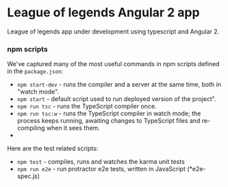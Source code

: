 # League of legends Angular 2 app

League of legends app under development using typescript and Angular 2.

### npm scripts

We've captured many of the most useful commands in npm scripts defined in the `package.json`:

* `npm start-dev` - runs the compiler and a server at the same time, both in "watch mode".
* `npm start` - default script used to run deployed version of the project".
* `npm run tsc` - runs the TypeScript compiler once.
* `npm run tsc:w` - runs the TypeScript compiler in watch mode; the process keeps running, awaiting changes to TypeScript files and re-compiling when it sees them.
* 
Here are the test related scripts:
* `npm test` - compiles, runs and watches the karma unit tests
* `npm run e2e` - run protractor e2e tests, written in JavaScript (*e2e-spec.js)
